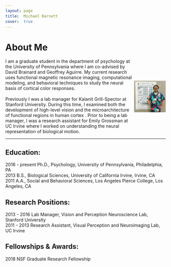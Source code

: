 ```yaml
---
layout: page
title:  Michael Barnett
cover:  true 
---
```

# About Me
 <div class="row">
  <div class="column" markdown="1">
  I am a graduate student in the department of psychology at the University of Pennsylvania where I am co-advised by David Brainard and Geoffrey Aguirre. My current research uses functional magnetic resonance imaging, computational modeling, and behavioral techniques to study the neural basis of cortical color responses. <br><br> Previously I was a lab manager for Kalanit Grill-Spector at Stanford University. During this time,  I examined both the development of high-level vision and the microarchitecture of functional regions in human cortex . Prior to being a lab manager, I was a research assistant for Emily Grossman at UC Irvine where I worked on understanding the neural representation of biological motion.
  </div>
  
  <div class="column">
  <img class="ohbm-image" src="/assets/img/ohbm.jpg" alt="OHBM 2015" style="height: 100%; width: 100%; object-fit: contain"/>
  </div>
</div> 

***

## Education:

2016 - present Ph.D., Psychology, University of Pennsylvania, Philadelphia, PA  
2013 B.S., Biological Sciences, University of California Irvine, Irvine, CA  
2011 A.A., Social and Behavioral Sciences, Los Angeles Pierce College, Los Angeles, CA  

## Research Positions:

2013 - 2016 Lab Manager, Vision and Perception Neuroscience Lab, Stanford University  
2011 - 2013 Research Assistant, Visual Perception and Neuroimaging Lab, UC Irvine  

## Fellowships & Awards:

2018 NSF Graduate Research Fellowship

<!--author-->


<style type="text/css">
  .row {
    display: flex;
  }

  .column {
    flex: 50%;    
  }

  img.ohbm-image {
    display: block;
    margin-left: auto;
    margin-right: auto;
}
</style>

